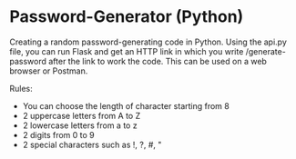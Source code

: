 # Password-Generator (Python)
Creating a random password-generating code in Python. Using the api.py file, you can run Flask and get an HTTP link in which you write /generate-password after the link to work the code. This can be used on a web browser or Postman. 

Rules:
- You can choose the length of character starting from 8
- 2 uppercase letters from A to Z
- 2 lowercase letters from a to z
- 2 digits from 0 to 9
- 2 special characters such as !, ?, #, "
